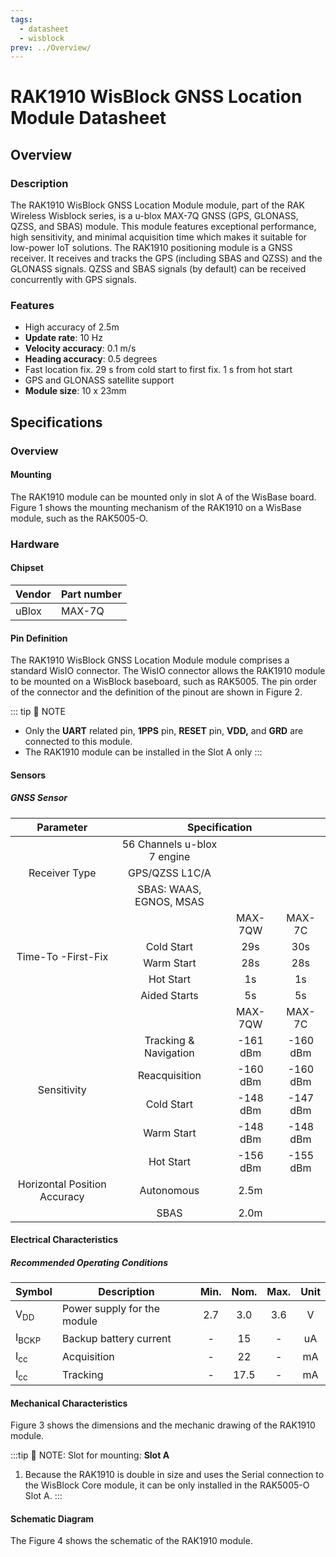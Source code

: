 ```yaml
---
tags:
  - datasheet
  - wisblock
prev: ../Overview/
---
```


# RAK1910 WisBlock GNSS Location Module Datasheet

## Overview
### Description
The RAK1910 WisBlock GNSS Location Module module, part of the RAK Wireless Wisblock series, is a u-blox MAX-7Q GNSS (GPS, GLONASS, QZSS, and SBAS) module. This module features exceptional performance, high sensitivity, and minimal acquisition time which makes it suitable for low-power IoT solutions. 
The RAK1910 positioning module is a GNSS receiver. It receives and tracks the GPS (including SBAS and QZSS) and the GLONASS signals. QZSS and SBAS signals (by default) can be received concurrently with GPS signals.

### Features 
* High accuracy of 2.5m
* **Update rate**: 10 Hz 
* **Velocity accuracy**: 0.1 m/s 
* **Heading accuracy**: 0.5 degrees 
* Fast location fix. 29 s from cold start to first fix. 1 s from hot start
* GPS and GLONASS satellite support 
* **Module size**: 10 x 23mm


## Specifications
### Overview
<!-- Insert Picture of Sensor with it's dimensions -->

#### Mounting
The RAK1910 module can be mounted only in slot A  of the WisBase board. Figure 1 shows the mounting mechanism of the RAK1910 on a WisBase module, such as the RAK5005-O.

<rk-img
  src="/assets/images/wisblock/rak1910/datasheet//RAK1910_mounting.png"
  width="50%"
  caption="RAK1910 WisBlock GNSS Location Module Mounting"
/>

### Hardware
####  Chipset
| Vendor | Part number |
| --     | --          |
| uBlox | MAX-7Q |

#### Pin Definition
The RAK1910 WisBlock GNSS Location Module module comprises a standard WisIO connector. The WisIO connector allows the RAK1910 module to be mounted on a WisBlock baseboard, such as RAK5005. The pin order of the connector and the definition of the pinout are shown in Figure 2. 

<rk-img
  src="/assets/images/wisblock/rak1910/datasheet/RAK1910_pin.png"
  width="70%"
  caption="RAK1910 WisBlock GNSS Location Module Pinout Diagram"
/>

::: tip 📝 NOTE
- Only the **UART** related pin, **1PPS** pin, **RESET** pin, **VDD,** and **GRD** are connected to this module. 
- The RAK1910 module can be installed in the Slot A only
:::


#### Sensors
##### GNSS Sensor   
<table style="text-align: center">
<thead>
  <tr>
    <th>Parameter</th>
    <th colspan="3">Specification</th>
  </tr>
</thead>
<tbody>
  <tr>
    <td rowspan="3">Receiver Type</td>
    <td>56 Channels u-blox 7 engine</td>
    <td></td>
    <td></td>
  </tr>
  <tr>
    <td>GPS/QZSS L1C/A</td>
    <td></td>
    <td></td>
  </tr>
  <tr>
    <td>SBAS: WAAS, EGNOS, MSAS</td>
    <td></td>
    <td></td>
  </tr>
  <tr>
    <td rowspan="5">Time-To -First-Fix</td>
    <td></td>
    <td>MAX-7QW</td>
    <td>MAX-7C</td>
  </tr>
  <tr>
    <td>Cold Start</td>
    <td>29s</td>
    <td>30s</td>
  </tr>
  <tr>
    <td>Warm Start</td>
    <td>28s</td>
    <td>28s</td>
  </tr>
  <tr>
    <td>Hot Start</td>
    <td>1s</td>
    <td>1s</td>
  </tr>
  <tr>
    <td>Aided Starts</td>
    <td>5s</td>
    <td>5s</td>
  </tr>
  <tr>
    <td rowspan="6">Sensitivity</td>
    <td></td>
    <td>MAX-7QW</td>
    <td>MAX-7C</td>
  </tr>
  <tr>
    <td>Tracking &amp; Navigation</td>
    <td>-161 dBm</td>
    <td>-160 dBm</td>
  </tr>
  <tr>
    <td>Reacquisition</td>
    <td>-160 dBm</td>
    <td>-160 dBm</td>
  </tr>
  <tr>
    <td>Cold Start</td>
    <td>-148 dBm</td>
    <td>-147 dBm</td>
  </tr>
  <tr>
    <td>Warm Start</td>
    <td>-148 dBm</td>
    <td>-148 dBm</td>
  </tr>
  <tr>
    <td>Hot Start</td>
    <td>-156 dBm</td>
    <td>-155 dBm</td>
  </tr>
  <tr>
    <td>Horizontal Position Accuracy</td>
    <td>Autonomous</td>
    <td>2.5m</td>
    <td></td>
  </tr>
  <tr>
    <td></td>
    <td>SBAS</td>
    <td>2.0m</td>
    <td></td>
  </tr>
</tbody>
</table>

#### Electrical Characteristics
##### Recommended Operating Conditions
| Symbol | Description | Min. | Nom. | Max. | Unit |
| --     | --          | :-:  | :-:  | :-:  | :-:  |
| V<sub>DD</sub> | Power supply for the module | 2.7 | 3.0 | 3.6 | V | 
| I<sub>BCKP</sub> | Backup battery current | - | 15 | - | uA | 
| I<sub>cc</sub> | Acquisition | - | 22 | - | mA | 
| I<sub>cc</sub> | Tracking | - | 17.5 | - | mA


#### Mechanical Characteristics
Figure 3 shows the dimensions and the mechanic drawing of the RAK1910 module.

<rk-img
  src="/assets/images/wisblock/rak1910/datasheet/RAK1910_mechanic_drawing.png"
  width="60%"
  caption="RAK1910 WisBlock GNSS Location Module Mechanic Drawing"
/>

:::tip 📝 NOTE:
Slot for mounting: **Slot A**
1. Because the RAK1910 is double in size and uses the Serial connection to the WisBlock Core module, it can be only installed in the RAK5005-O Slot A.
:::

#### Schematic Diagram
The Figure 4 shows the schematic of the RAK1910 module.

<rk-img
  src="/assets/images/wisblock/rak1910/datasheet/RAK1910_schematics.png"
  width="70%"
  caption="RAK1910 WisBlock GNSS Location Module Schematics"
/>

